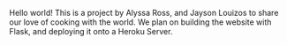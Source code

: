 Hello world!
This is a project by Alyssa Ross, and Jayson Louizos to share our love of cooking with the world. 
We plan on building the website with Flask, and deploying it onto a Heroku Server.
